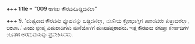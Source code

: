+++
title = "009 ಅಗಡು ಕೌರವನೊಡ್ಡಿದನಲಾ"

+++
9. 'ದುಷ್ಟನಾದ ಕೌರವನು ವ್ಯೂಹವನ್ನು ಒಡ್ಡಿದನಲ್ಲಾ, ಮುನಿಯ ಕ್ರೋಧಾಗ್ನಿಗೆ ಪಾಂಡವರು ತುತ್ತಾದರಲ್ಲಾ, ಅಕಟಾ..' ಎಂದು ಭೀಷ್ಮ ವಿದುರಾದಿಗಳು ಮನೆಯೊಳಗೆ ದುಃಖತಪ್ತರಾದರು. ಇತ್ತ ಕೌರವನು ನಗುತ್ತಾ ಕರ್ಣಾದಿಗಳ ಜೊತೆಗೆ ಅರಮನೆಯನ್ನು ಪ್ರವೇಶಿಸಿದನು.